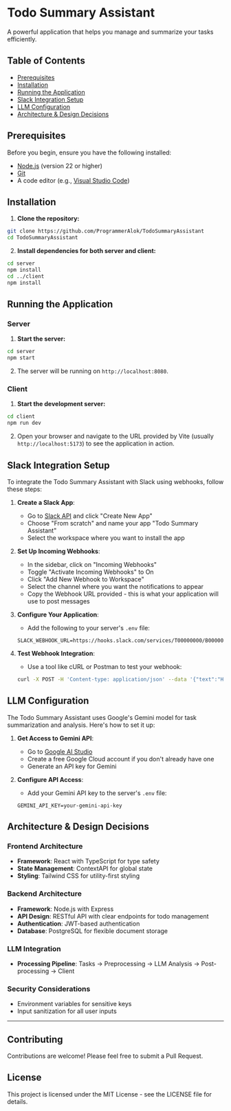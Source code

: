 # Todo Summary Assistant

A powerful application that helps you manage and summarize your tasks efficiently.

## Table of Contents

- [Prerequisites](#prerequisites)
- [Installation](#installation)
- [Running the Application](#running-the-application)
- [Slack Integration Setup](#slack-integration-setup)
- [LLM Configuration](#llm-configuration)
- [Architecture & Design Decisions](#architecture--design-decisions)

## Prerequisites

Before you begin, ensure you have the following installed:

- [Node.js](https://nodejs.org/) (version 22 or higher)
- [Git](https://git-scm.com/)
- A code editor (e.g., [Visual Studio Code](https://code.visualstudio.com/))

## Installation

1. **Clone the repository:**

```bash
git clone https://github.com/ProgrammerAlok/TodoSummaryAssistant
cd TodoSummaryAssistant
```

2. **Install dependencies for both server and client:**

```bash
cd server
npm install
cd ../client
npm install
```

## Running the Application

### Server

1. **Start the server:**

```bash
cd server
npm start
```

2. The server will be running on `http://localhost:8080`.

### Client

1. **Start the development server:**

```bash
cd client
npm run dev
```

2. Open your browser and navigate to the URL provided by Vite (usually `http://localhost:5173`) to see the application in action.

## Slack Integration Setup

To integrate the Todo Summary Assistant with Slack using webhooks, follow these steps:

1. **Create a Slack App**:

   - Go to [Slack API](https://api.slack.com/apps) and click "Create New App"
   - Choose "From scratch" and name your app "Todo Summary Assistant"
   - Select the workspace where you want to install the app

2. **Set Up Incoming Webhooks**:

   - In the sidebar, click on "Incoming Webhooks"
   - Toggle "Activate Incoming Webhooks" to On
   - Click "Add New Webhook to Workspace"
   - Select the channel where you want the notifications to appear
   - Copy the Webhook URL provided - this is what your application will use to post messages

3. **Configure Your Application**:

   - Add the following to your server's `.env` file:

   ```
   SLACK_WEBHOOK_URL=https://hooks.slack.com/services/T00000000/B00000000/XXXXXXXXXXXXXXXXXXXXXXXX
   ```

4. **Test Webhook Integration**:
   - Use a tool like cURL or Postman to test your webhook:
   ```bash
   curl -X POST -H 'Content-type: application/json' --data '{"text":"Hello from Todo Summary Assistant!"}' YOUR_WEBHOOK_URL
   ```

## LLM Configuration

The Todo Summary Assistant uses Google's Gemini model for task summarization and analysis. Here's how to set it up:

1. **Get Access to Gemini API**:

   - Go to [Google AI Studio](https://makersuite.google.com/app/apikey)
   - Create a free Google Cloud account if you don't already have one
   - Generate an API key for Gemini

2. **Configure API Access**:

   - Add your Gemini API key to the server's `.env` file:

   ```
   GEMINI_API_KEY=your-gemini-api-key
   ```

## Architecture & Design Decisions

### Frontend Architecture

- **Framework**: React with TypeScript for type safety
- **State Management**: ContextAPI for global state
- **Styling**: Tailwind CSS for utility-first styling
<!-- - **Component Structure**: Atomic design pattern (atoms, molecules, organisms) -->

### Backend Architecture

- **Framework**: Node.js with Express
- **API Design**: RESTful API with clear endpoints for todo management
- **Authentication**: JWT-based authentication
- **Database**: PostgreSQL for flexible document storage

### LLM Integration

- **Processing Pipeline**: Tasks → Preprocessing → LLM Analysis → Post-processing → Client
<!-- - **Caching Layer**: Redis cache for reducing redundant LLM calls
- **Error Handling**: Graceful fallbacks when LLM services are unavailable -->

### Security Considerations

- Environment variables for sensitive keys
- Input sanitization for all user inputs

---

## Contributing

Contributions are welcome! Please feel free to submit a Pull Request.

## License

This project is licensed under the MIT License - see the LICENSE file for details.
